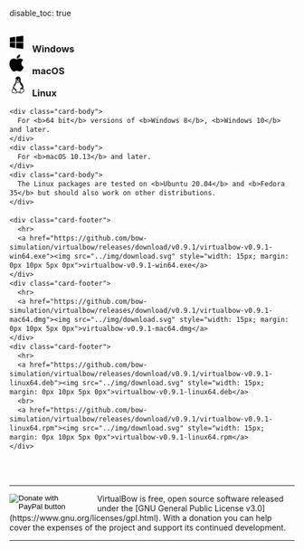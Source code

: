disable_toc: true

<br>

<div class="card-layout">
    <div class="card-title">
      <h3 style="margin: 0"><img src="../img/windows.svg" style="width: 25px; margin: 0px 15px 5px 0px">Windows</h3>
    </div>
    <div class="card-title">
      <h3 style="margin: 0"><img src="../img/macos.svg" style="width: 25px; margin: 0px 15px 5px 0px">macOS</h3>
    </div>
    <div class="card-title">
      <h3 style="margin: 0"><img src="../img/linux.svg" style="width: 30px; margin: 0px 10px 5px 0px">Linux</h3>
    </div>
    
    <div class="card-body">
      For <b>64 bit</b> versions of <b>Windows 8</b>, <b>Windows 10</b> and later.
    </div>
    <div class="card-body">
      For <b>macOS 10.13</b> and later.
    </div>
    <div class="card-body">
      The Linux packages are tested on <b>Ubuntu 20.04</b> and <b>Fedora 35</b> but should also work on other distributions.
    </div>

    <div class="card-footer">
      <hr>
      <a href="https://github.com/bow-simulation/virtualbow/releases/download/v0.9.1/virtualbow-v0.9.1-win64.exe"><img src="../img/download.svg" style="width: 15px; margin: 0px 10px 5px 0px">virtualbow-v0.9.1-win64.exe</a>
    </div>
    <div class="card-footer">
      <hr>
      <a href="https://github.com/bow-simulation/virtualbow/releases/download/v0.9.1/virtualbow-v0.9.1-mac64.dmg"><img src="../img/download.svg" style="width: 15px; margin: 0px 10px 5px 0px">virtualbow-v0.9.1-mac64.dmg</a>
    </div>
    <div class="card-footer">
      <hr>
      <a href="https://github.com/bow-simulation/virtualbow/releases/download/v0.9.1/virtualbow-v0.9.1-linux64.deb"><img src="../img/download.svg" style="width: 15px; margin: 0px 10px 5px 0px">virtualbow-v0.9.1-linux64.deb</a>
      <br>
      <a href="https://github.com/bow-simulation/virtualbow/releases/download/v0.9.1/virtualbow-v0.9.1-linux64.rpm"><img src="../img/download.svg" style="width: 15px; margin: 0px 10px 5px 0px">virtualbow-v0.9.1-linux64.rpm</a>
    </div>
</div>

<br>
<br>

---

<form action="https://www.paypal.com/donate" method="post" target="_top", style="float: left; padding-right: 30px;">
<input type="hidden" name="hosted_button_id" value="CZUXPF6ZCSEZU" />
<input type="image" src="https://pics.paypal.com/00/s/NmIwZDE4MjgtODg4Mi00MjEzLWE4YjgtMWEwZjczNDBmNDA4/file.PNG" style="width: 120px", border="0" name="submit" title="PayPal - The safer, easier way to pay online!" alt="Donate with PayPal button" />
<img alt="" border="0" src="https://www.paypal.com/en_DE/i/scr/pixel.gif" width="1" height="1" />
</form>
VirtualBow is free, open source software released under the [GNU General Public License v3.0](https://www.gnu.org/licenses/gpl.html).
With a donation you can help cover the expenses of the project and support its continued development.

---